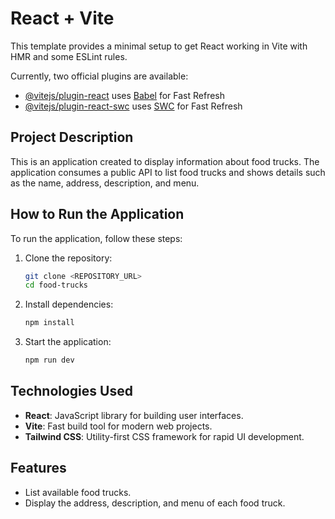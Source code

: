 # React + Vite

This template provides a minimal setup to get React working in Vite with HMR and some ESLint rules.

Currently, two official plugins are available:

- [@vitejs/plugin-react](https://github.com/vitejs/vite-plugin-react/blob/main/packages/plugin-react/README.md) uses [Babel](https://babeljs.io/) for Fast Refresh
- [@vitejs/plugin-react-swc](https://github.com/vitejs/vite-plugin-react-swc) uses [SWC](https://swc.rs/) for Fast Refresh

## Project Description

This is an application created to display information about food trucks. The application consumes a public API to list food trucks and shows details such as the name, address, description, and menu.

## How to Run the Application

To run the application, follow these steps:

1. Clone the repository:

   ```sh
   git clone <REPOSITORY_URL>
   cd food-trucks
   ```

2. Install dependencies:

   ```sh
   npm install
   ```

3. Start the application:
   ```sh
   npm run dev
   ```

## Technologies Used

- **React**: JavaScript library for building user interfaces.
- **Vite**: Fast build tool for modern web projects.
- **Tailwind CSS**: Utility-first CSS framework for rapid UI development.

## Features

- List available food trucks.
- Display the address, description, and menu of each food truck.
